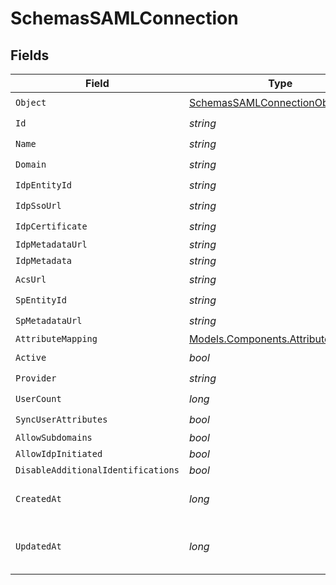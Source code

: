# SchemasSAMLConnection


## Fields

| Field                                                                                 | Type                                                                                  | Required                                                                              | Description                                                                           |
| ------------------------------------------------------------------------------------- | ------------------------------------------------------------------------------------- | ------------------------------------------------------------------------------------- | ------------------------------------------------------------------------------------- |
| `Object`                                                                              | [SchemasSAMLConnectionObject](../../Models/Components/SchemasSAMLConnectionObject.md) | :heavy_check_mark:                                                                    | N/A                                                                                   |
| `Id`                                                                                  | *string*                                                                              | :heavy_check_mark:                                                                    | N/A                                                                                   |
| `Name`                                                                                | *string*                                                                              | :heavy_check_mark:                                                                    | N/A                                                                                   |
| `Domain`                                                                              | *string*                                                                              | :heavy_check_mark:                                                                    | N/A                                                                                   |
| `IdpEntityId`                                                                         | *string*                                                                              | :heavy_check_mark:                                                                    | N/A                                                                                   |
| `IdpSsoUrl`                                                                           | *string*                                                                              | :heavy_check_mark:                                                                    | N/A                                                                                   |
| `IdpCertificate`                                                                      | *string*                                                                              | :heavy_check_mark:                                                                    | N/A                                                                                   |
| `IdpMetadataUrl`                                                                      | *string*                                                                              | :heavy_minus_sign:                                                                    | N/A                                                                                   |
| `IdpMetadata`                                                                         | *string*                                                                              | :heavy_minus_sign:                                                                    | N/A                                                                                   |
| `AcsUrl`                                                                              | *string*                                                                              | :heavy_check_mark:                                                                    | N/A                                                                                   |
| `SpEntityId`                                                                          | *string*                                                                              | :heavy_check_mark:                                                                    | N/A                                                                                   |
| `SpMetadataUrl`                                                                       | *string*                                                                              | :heavy_check_mark:                                                                    | N/A                                                                                   |
| `AttributeMapping`                                                                    | [Models.Components.AttributeMapping](../../Models/Components/AttributeMapping.md)     | :heavy_minus_sign:                                                                    | N/A                                                                                   |
| `Active`                                                                              | *bool*                                                                                | :heavy_check_mark:                                                                    | N/A                                                                                   |
| `Provider`                                                                            | *string*                                                                              | :heavy_check_mark:                                                                    | N/A                                                                                   |
| `UserCount`                                                                           | *long*                                                                                | :heavy_check_mark:                                                                    | N/A                                                                                   |
| `SyncUserAttributes`                                                                  | *bool*                                                                                | :heavy_check_mark:                                                                    | N/A                                                                                   |
| `AllowSubdomains`                                                                     | *bool*                                                                                | :heavy_minus_sign:                                                                    | N/A                                                                                   |
| `AllowIdpInitiated`                                                                   | *bool*                                                                                | :heavy_minus_sign:                                                                    | N/A                                                                                   |
| `DisableAdditionalIdentifications`                                                    | *bool*                                                                                | :heavy_minus_sign:                                                                    | N/A                                                                                   |
| `CreatedAt`                                                                           | *long*                                                                                | :heavy_check_mark:                                                                    | Unix timestamp of creation.<br/>                                                      |
| `UpdatedAt`                                                                           | *long*                                                                                | :heavy_check_mark:                                                                    | Unix timestamp of last update.<br/>                                                   |